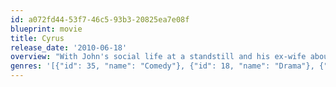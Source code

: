 ```yaml
---
id: a072fd44-53f7-46c5-93b3-20825ea7e08f
blueprint: movie
title: Cyrus
release_date: '2010-06-18'
overview: "With John's social life at a standstill and his ex-wife about to get remarried, a down on his luck divorcée finally meets the woman of his dreams, only to discover she has another man in her life - her son. Before long, the two are locked in a battle of wits for the woman they both love-and it appears only one man can be left standing when it's over."
genres: '[{"id": 35, "name": "Comedy"}, {"id": 18, "name": "Drama"}, {"id": 10749, "name": "Romance"}]'
---
```

